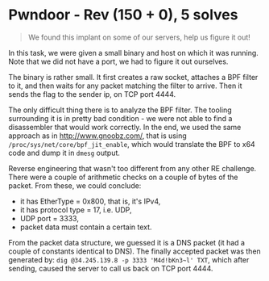 # Pwndoor - Rev (150 + 0), 5 solves

> We found this implant on some of our servers, help us figure it out!

In this task, we were given a small binary and host on which it was running. Note that we did not have a port,
we had to figure it out ourselves.

The binary is rather small. It first creates a raw socket, attaches a BPF filter to it, and then waits for any
packet matching the filter to arrive. Then it sends the flag to the sender ip, on TCP port 4444.

The only difficult thing there is to analyze the BPF filter. The tooling surrounding it is in pretty bad condition -
we were not able to find a disassembler that would work correctly. In the end, we used the same approach as in
http://www.gnoobz.com/, that is using `/proc/sys/net/core/bpf_jit_enable`, which would translate the BPF to
x64 code and dump it in `dmesg` output.

Reverse engineering that wasn't too different from any other RE challenge. There were a couple of arithmetic
checks on a couple of bytes of the packet. From these, we could conclude:
- it has EtherType = 0x800, that is, it's IPv4,
- it has protocol type = 17, i.e. UDP,
- UDP port = 3333,
- packet data must contain a certain text.

From the packet data structure, we guessed it is a DNS packet (it had a couple of constants identical to DNS).
The finally accepted packet was then generated by: `dig @34.245.139.8 -p 3333 'M4d!bKn3~l' TXT`, which after
sending, caused the server to call us back on TCP port 4444.
